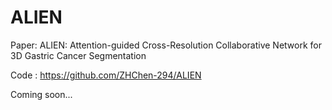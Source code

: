 # ALIEN

Paper: ALIEN: Attention-guided Cross-Resolution Collaborative Network for 3D Gastric Cancer Segmentation

Code : https://github.com/ZHChen-294/ALIEN

Coming soon...
